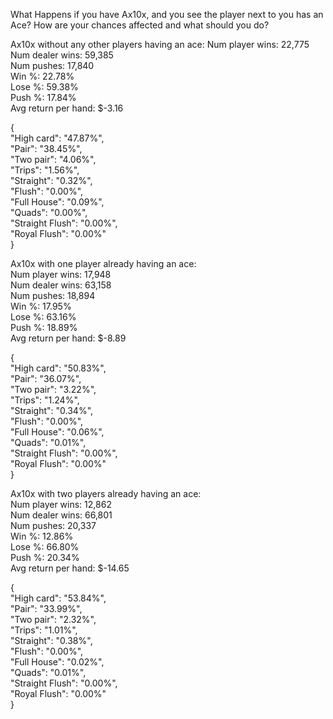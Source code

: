 What Happens if you have Ax10x, and you see the player next to you has an Ace? How are your chances affected and what should you do?


Ax10x without any other players having an ace: 
Num player wins: 22,775  
Num dealer wins: 59,385  
Num pushes: 17,840  
Win %: 22.78%  
Lose %: 59.38%  
Push %: 17.84%  
Avg return per hand: $-3.16  

{  
    "High card": "47.87%",  
    "Pair": "38.45%",  
    "Two pair": "4.06%",  
    "Trips": "1.56%",  
    "Straight": "0.32%",  
    "Flush": "0.00%",  
    "Full House": "0.09%",  
    "Quads": "0.00%",  
    "Straight Flush": "0.00%",  
    "Royal Flush": "0.00%"  
}  




Ax10x with one player already having an ace:  
Num player wins: 17,948  
Num dealer wins: 63,158  
Num pushes: 18,894  
Win %: 17.95%  
Lose %: 63.16%  
Push %: 18.89%  
Avg return per hand: $-8.89  

{  
    "High card": "50.83%",  
    "Pair": "36.07%",  
    "Two pair": "3.22%",  
    "Trips": "1.24%",  
    "Straight": "0.34%",  
    "Flush": "0.00%",  
    "Full House": "0.06%",  
    "Quads": "0.01%",  
    "Straight Flush": "0.00%",  
    "Royal Flush": "0.00%"  
}  


Ax10x with two players already having an ace:  
Num player wins: 12,862  
Num dealer wins: 66,801  
Num pushes: 20,337  
Win %: 12.86%  
Lose %: 66.80%  
Push %: 20.34%  
Avg return per hand: $-14.65  

{  
    "High card": "53.84%",  
    "Pair": "33.99%",  
    "Two pair": "2.32%",  
    "Trips": "1.01%",  
    "Straight": "0.38%",  
    "Flush": "0.00%",   
    "Full House": "0.02%",  
    "Quads": "0.01%",  
    "Straight Flush": "0.00%",  
    "Royal Flush": "0.00%"  
}  